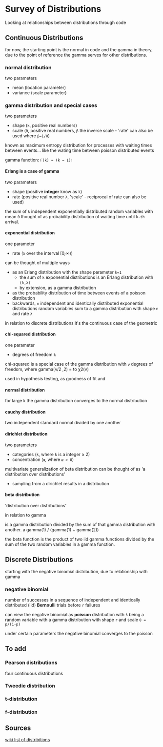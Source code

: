 # Survey of Distributions

Looking at relationships between distributions through code

## Continuous Distributions
for now, the starting point is the normal in code and the gamma in theory, due to the point of reference the gamma serves for other distributions.

### normal distribution
two parameters
- mean (location parameter)
- variance (scale parameter)

### gamma distribution and special cases
two parameters
- shape (`k`, positive real numbers)
- scale (`θ`, positive real numbers, `β` the inverse scale - 'rate' can also be used where `β=1/θ`)

known as maximum entropy distribution
for processes with waiting times between events... like the wating time between poisson distributed events

gamma function:
`Γ(k) = (k − 1)!`

#### Erlang is a case of gamma
two parameters
- shape (positive **integer** know as `k`)
- rate (positive real number `λ`, 'scale' - reciprocal of rate can also be used)

the sum of `k` independent exponentially distributed random variables with mean `θ`
thought of as probability distribution of waiting time until `k-th` arrival.

#### exponential distribution
one parameter
- rate (`λ` over the interval [0,∞))

can be thought of multiple ways

- as an Erlang distribution with the shape parameter `k=1`
  - the sum of `k` exponential distributions is an Erlang distribution with `(k,λ)`
  - by extension, as a gamma distribution
- as the probability distribution of time between events of a poisson distribution
- backwards, `n` independent and identically distributed  exponential distributions random variables  sum to a gamma distribution with shape `n` and rate `λ`

in relation to discrete distributions it's the continuous case of the geometric

#### chi-squared distribution
one parameter
- degrees of freedom `k`

chi-squared is a special case of the gamma distribution with `ν` degrees of freedom, where gamma(ν/2 ,2) = to χ2(ν)

used in hypothesis testing, as goodness of fit and

#### normal distribution
for large `k` the gamma distribution converges to the normal distribution

#### cauchy distribution
two independent standard normal divided by one another


#### dirichlet distribution
two parameters
- categories (`k`, where `k` is a integer ≥ 2)
- concentration (`𝛼`, where `𝛼 > 0`)


multivariate generalization of beta distribution
can be thought of as 'a distribution over distributions'
  - sampling from a dirichlet results in a distribution


#### beta distribution


'distribution over distributions'


in relation to gamma

is a gamma distribution divided by the sum of that gamma distribution with another.
 a gamma(1) / (gamma(1) + gamma(2))

 the beta function is the product of two iid gamma functions divided by the sum of the two random variables in a gamma function.


## Discrete Distributions
starting with the negative binomial distribution, due to relationship with gamma


### negative binomial
number of successes in a sequence of independent and identically distributed (iid) **Bernoulli** trials before `r` failures

can view the negative binomial as **poisson** distribution with `λ` being a random variable with a gamma distribution with shape `r` and scale `θ = p/(1-p)`

under certain parameters the negative binomial converges to the poisson

## To add

### Pearson distributions
four continuous distributions

### Tweedie distribution

### t-distribution

### f-distribution


## Sources

[wiki list of distribitions](https://en.wikipedia.org/wiki/List_of_probability_distributions)
